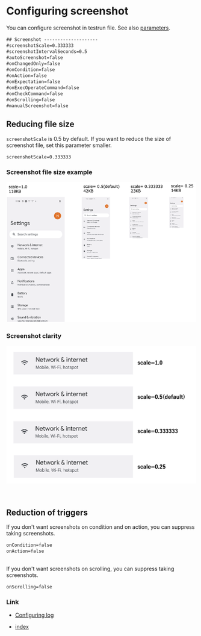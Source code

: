 # Configuring screenshot

You can configure screenshot in testrun file.
See also [parameters](../../basic/parameter/parameters.md).

```
## Screenshot --------------------
#screenshotScale=0.333333
#screenshotIntervalSeconds=0.5
#autoScreenshot=false
#onChangedOnly=false
#onCondition=false
#onAction=false
#onExpectation=false
#onExecOperateCommand=false
#onCheckCommand=false
#onScrolling=false
#manualScreenshot=false
```

## Reducing file size

`screenshotScale` is 0.5 by default. If you want to reduce the size of screenshot file, set this parameter smaller.

```
screenshotScale=0.333333
```

### Screenshot file size example

![](../_images/screenshot_scale_and_size.png)

### Screenshot clarity

![](../_images/screenshot_clarity.png)

<br>

## Reduction of triggers

If you don't want screenshots on condition and on action, you can suppress taking screenshots.

```
onCondition=false
onAction=false
```

<br>
If you don't want screenshots on scrolling, you can suppress taking screenshots.

```
onScrolling=false
```

### Link

- [Configuring log](configuring_log.md)


- [index](../../index.md)

